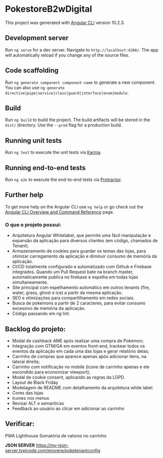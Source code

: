 # PokestoreB2wDigital

This project was generated with [Angular CLI](https://github.com/angular/angular-cli) version 10.2.3.

## Development server

Run `ng serve` for a dev server. Navigate to `http://localhost:4200/`. The app will automatically reload if you change any of the source files.

## Code scaffolding

Run `ng generate component component-name` to generate a new component. You can also use `ng generate directive|pipe|service|class|guard|interface|enum|module`.

## Build

Run `ng build` to build the project. The build artifacts will be stored in the `dist/` directory. Use the `--prod` flag for a production build.

## Running unit tests

Run `ng test` to execute the unit tests via [Karma](https://karma-runner.github.io).

## Running end-to-end tests

Run `ng e2e` to execute the end-to-end tests via [Protractor](http://www.protractortest.org/).

## Further help

To get more help on the Angular CLI use `ng help` or go check out the [Angular CLI Overview and Command Reference](https://angular.io/cli) page.


### O que o projeto possui: ##

* Arquitetura Angular Whitelabel, que permite uma fácil manipulação e expansão da aplicação para diversos clientes (em código, chamados de Tenant).
* Armazenamento de cookies para guardar os temas das lojas, para otimizar carregamento da aplicação e diminuir consumo de memória da aplicação.
* CI/CD totalmente configurado e automatizado com Github e Firebase integrados. Quando um Pull Request bate na branch master, automaticamente publica no firebase e espelha em todas lojas simultaneamente.
* Site principal com espelhamento automático em outros tenants (fire, water, grass, ghost e ice) a partir da mesma aplicação.
* SEO e otimizações para compartilhamento em redes sociais.
* Busca de pokemons a partir de 2 caracteres, para evitar consumo excessivo de memória da aplicação.
* Código passando em ng lint.

## Backlog do projeto: ##
* Modal de cashback AME após realizar uma compra de Pokemon;
* Integração com GTM/GA em eventos front-end, trackear todos os eventos da aplicação em cada uma das lojas e gerar relatório delas;
* Carrinho de compras que aparece apenas após adicionar itens, na lateral direita;
* Carrinho com notificação no mobile (icone de carrinho apenas e ele escondido para economizar viewport);
* Modal de cookie consent, aplicando as regras da LGPD.
* Layout de Black Friday
* Modelagem de README com detalhamento da arquitetura white label.
* Cores das lojas
* Icones nos menus
* Revisar ALT e semanticas
* Feedback ao usuário ao clicar em adicionar ao carrinho

## Verificar: ##
PWA
Lighthouse
Somatória de valores no carrinho

**JSON SERVER**
https://my-json-server.typicode.com/erovere/poketenantconfig
